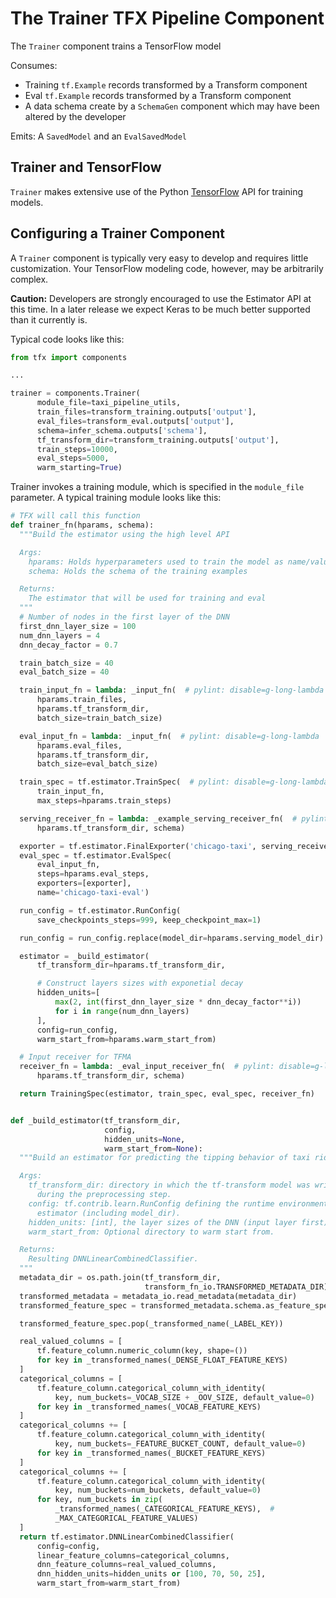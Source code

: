 # The Trainer TFX Pipeline Component

The `Trainer` component trains a TensorFlow model

Consumes:

* Training `tf.Example` records transformed by a Transform component
* Eval `tf.Example` records transformed by a Transform component
* A data schema create by a `SchemaGen` component which may have been altered by
the developer

Emits: A `SavedModel` and an `EvalSavedModel`

## Trainer and TensorFlow

`Trainer` makes extensive use of the Python
[TensorFlow](https://www.tensorflow.org) API for training models.

## Configuring a Trainer Component

A `Trainer` component is typically very easy to develop and requires little
customization.  Your
TensorFlow modeling code, however, may be arbitrarily complex.

**Caution:** Developers are strongly encouraged to use the Estimator API at this
time.  In a later release we expect Keras to be much better supported than it
currently is.

Typical code looks like this:

```python
from tfx import components

...

trainer = components.Trainer(
      module_file=taxi_pipeline_utils,
      train_files=transform_training.outputs['output'],
      eval_files=transform_eval.outputs['output'],
      schema=infer_schema.outputs['schema'],
      tf_transform_dir=transform_training.outputs['output'],
      train_steps=10000,
      eval_steps=5000,
      warm_starting=True)
```

Trainer invokes a training module, which is specified in the `module_file`
parameter.  A typical training module looks like this:

```python
# TFX will call this function
def trainer_fn(hparams, schema):
  """Build the estimator using the high level API

  Args:
    hparams: Holds hyperparameters used to train the model as name/value pairs
    schema: Holds the schema of the training examples

  Returns:
    The estimator that will be used for training and eval
  """
  # Number of nodes in the first layer of the DNN
  first_dnn_layer_size = 100
  num_dnn_layers = 4
  dnn_decay_factor = 0.7

  train_batch_size = 40
  eval_batch_size = 40

  train_input_fn = lambda: _input_fn(  # pylint: disable=g-long-lambda
      hparams.train_files,
      hparams.tf_transform_dir,
      batch_size=train_batch_size)

  eval_input_fn = lambda: _input_fn(  # pylint: disable=g-long-lambda
      hparams.eval_files,
      hparams.tf_transform_dir,
      batch_size=eval_batch_size)

  train_spec = tf.estimator.TrainSpec(  # pylint: disable=g-long-lambda
      train_input_fn,
      max_steps=hparams.train_steps)

  serving_receiver_fn = lambda: _example_serving_receiver_fn(  # pylint: disable=g-long-lambda
      hparams.tf_transform_dir, schema)

  exporter = tf.estimator.FinalExporter('chicago-taxi', serving_receiver_fn)
  eval_spec = tf.estimator.EvalSpec(
      eval_input_fn,
      steps=hparams.eval_steps,
      exporters=[exporter],
      name='chicago-taxi-eval')

  run_config = tf.estimator.RunConfig(
      save_checkpoints_steps=999, keep_checkpoint_max=1)

  run_config = run_config.replace(model_dir=hparams.serving_model_dir)

  estimator = _build_estimator(
      tf_transform_dir=hparams.tf_transform_dir,

      # Construct layers sizes with exponetial decay
      hidden_units=[
          max(2, int(first_dnn_layer_size * dnn_decay_factor**i))
          for i in range(num_dnn_layers)
      ],
      config=run_config,
      warm_start_from=hparams.warm_start_from)

  # Input receiver for TFMA
  receiver_fn = lambda: _eval_input_receiver_fn(  # pylint: disable=g-long-lambda
      hparams.tf_transform_dir, schema)

  return TrainingSpec(estimator, train_spec, eval_spec, receiver_fn)


def _build_estimator(tf_transform_dir,
                     config,
                     hidden_units=None,
                     warm_start_from=None):
  """Build an estimator for predicting the tipping behavior of taxi riders.

  Args:
    tf_transform_dir: directory in which the tf-transform model was written
      during the preprocessing step.
    config: tf.contrib.learn.RunConfig defining the runtime environment for the
      estimator (including model_dir).
    hidden_units: [int], the layer sizes of the DNN (input layer first)
    warm_start_from: Optional directory to warm start from.

  Returns:
    Resulting DNNLinearCombinedClassifier.
  """
  metadata_dir = os.path.join(tf_transform_dir,
                              transform_fn_io.TRANSFORMED_METADATA_DIR)
  transformed_metadata = metadata_io.read_metadata(metadata_dir)
  transformed_feature_spec = transformed_metadata.schema.as_feature_spec()

  transformed_feature_spec.pop(_transformed_name(_LABEL_KEY))

  real_valued_columns = [
      tf.feature_column.numeric_column(key, shape=())
      for key in _transformed_names(_DENSE_FLOAT_FEATURE_KEYS)
  ]
  categorical_columns = [
      tf.feature_column.categorical_column_with_identity(
          key, num_buckets=_VOCAB_SIZE + _OOV_SIZE, default_value=0)
      for key in _transformed_names(_VOCAB_FEATURE_KEYS)
  ]
  categorical_columns += [
      tf.feature_column.categorical_column_with_identity(
          key, num_buckets=_FEATURE_BUCKET_COUNT, default_value=0)
      for key in _transformed_names(_BUCKET_FEATURE_KEYS)
  ]
  categorical_columns += [
      tf.feature_column.categorical_column_with_identity(
          key, num_buckets=num_buckets, default_value=0)
      for key, num_buckets in zip(
          _transformed_names(_CATEGORICAL_FEATURE_KEYS),  #
          _MAX_CATEGORICAL_FEATURE_VALUES)
  ]
  return tf.estimator.DNNLinearCombinedClassifier(
      config=config,
      linear_feature_columns=categorical_columns,
      dnn_feature_columns=real_valued_columns,
      dnn_hidden_units=hidden_units or [100, 70, 50, 25],
      warm_start_from=warm_start_from)
```
